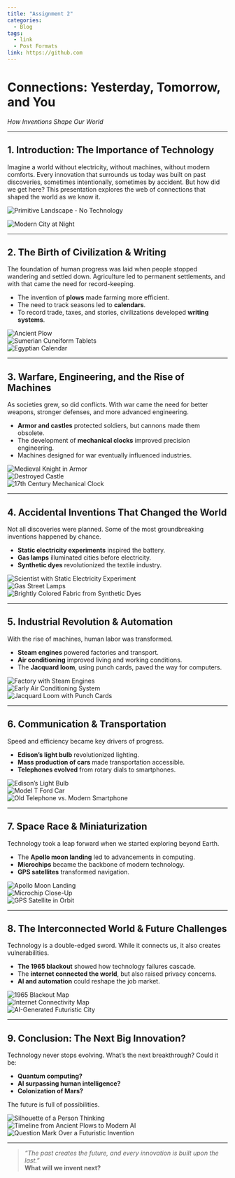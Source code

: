 ```yaml
---
title: "Assignment 2"
categories:
  - Blog
tags:
  - link
  - Post Formats
link: https://github.com
---
```


# **Connections: Yesterday, Tomorrow, and You**  
*How Inventions Shape Our World*

---

## **1. Introduction: The Importance of Technology**  
Imagine a world without electricity, without machines, without modern comforts. Every innovation that surrounds us today was built on past discoveries, sometimes intentionally, sometimes by accident. But how did we get here? This presentation explores the web of connections that shaped the world as we know it.

![Primitive Landscape - No Technology](path-to-image)

![Modern City at Night](path-to-image)

---

## **2. The Birth of Civilization & Writing**  
The foundation of human progress was laid when people stopped wandering and settled down. Agriculture led to permanent settlements, and with that came the need for record-keeping.

- The invention of **plows** made farming more efficient.
- The need to track seasons led to **calendars**.
- To record trade, taxes, and stories, civilizations developed **writing systems**.

![Ancient Plow](path-to-image)  
![Sumerian Cuneiform Tablets](path-to-image)  
![Egyptian Calendar](path-to-image)  

---

## **3. Warfare, Engineering, and the Rise of Machines**  
As societies grew, so did conflicts. With war came the need for better weapons, stronger defenses, and more advanced engineering.

- **Armor and castles** protected soldiers, but cannons made them obsolete.
- The development of **mechanical clocks** improved precision engineering.
- Machines designed for war eventually influenced industries.

![Medieval Knight in Armor](path-to-image)  
![Destroyed Castle](path-to-image)  
![17th Century Mechanical Clock](path-to-image)  

---

## **4. Accidental Inventions That Changed the World**  
Not all discoveries were planned. Some of the most groundbreaking inventions happened by chance.

- **Static electricity experiments** inspired the battery.
- **Gas lamps** illuminated cities before electricity.
- **Synthetic dyes** revolutionized the textile industry.

![Scientist with Static Electricity Experiment](path-to-image)  
![Gas Street Lamps](path-to-image)  
![Brightly Colored Fabric from Synthetic Dyes](path-to-image)  

---

## **5. Industrial Revolution & Automation**  
With the rise of machines, human labor was transformed.

- **Steam engines** powered factories and transport.
- **Air conditioning** improved living and working conditions.
- The **Jacquard loom**, using punch cards, paved the way for computers.

![Factory with Steam Engines](path-to-image)  
![Early Air Conditioning System](path-to-image)  
![Jacquard Loom with Punch Cards](path-to-image)  

---

## **6. Communication & Transportation**  
Speed and efficiency became key drivers of progress.

- **Edison’s light bulb** revolutionized lighting.
- **Mass production of cars** made transportation accessible.
- **Telephones evolved** from rotary dials to smartphones.

![Edison’s Light Bulb](path-to-image)  
![Model T Ford Car](path-to-image)  
![Old Telephone vs. Modern Smartphone](path-to-image)  

---

## **7. Space Race & Miniaturization**  
Technology took a leap forward when we started exploring beyond Earth.

- The **Apollo moon landing** led to advancements in computing.
- **Microchips** became the backbone of modern technology.
- **GPS satellites** transformed navigation.

![Apollo Moon Landing](path-to-image)  
![Microchip Close-Up](path-to-image)  
![GPS Satellite in Orbit](path-to-image)  

---

## **8. The Interconnected World & Future Challenges**  
Technology is a double-edged sword. While it connects us, it also creates vulnerabilities.

- **The 1965 blackout** showed how technology failures cascade.
- The **internet connected the world**, but also raised privacy concerns.
- **AI and automation** could reshape the job market.

![1965 Blackout Map](path-to-image)  
![Internet Connectivity Map](path-to-image)  
![AI-Generated Futuristic City](path-to-image)  

---

## **9. Conclusion: The Next Big Innovation?**  
Technology never stops evolving. What’s the next breakthrough? Could it be:

- **Quantum computing?**
- **AI surpassing human intelligence?**
- **Colonization of Mars?**

The future is full of possibilities.

![Silhouette of a Person Thinking](path-to-image)  
![Timeline from Ancient Plows to Modern AI](path-to-image)  
![Question Mark Over a Futuristic Invention](path-to-image)  

---

> *“The past creates the future, and every innovation is built upon the last.”*  
> **What will we invent next?**